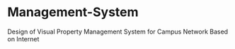 # Management-System
Design of Visual Property Management System for Campus Network Based on Internet
